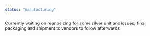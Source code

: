 ```yaml
---
status: "manufacturing"
---
```

Currently waiting on reanodizing for some silver unit ano issues; final packaging and shipment to vendors to follow afterwards